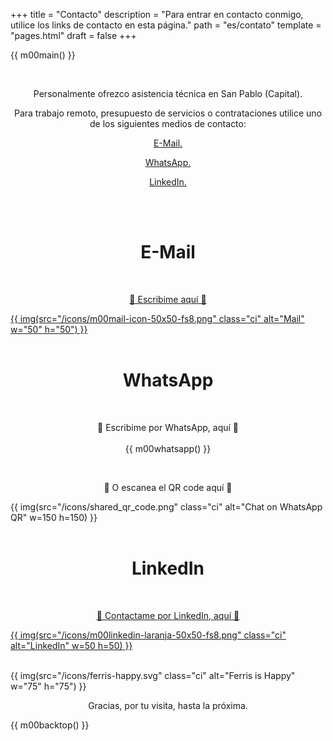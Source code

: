 +++
title = "Contacto"
description = "Para entrar en contacto conmigo, utilice los links de contacto en esta página."
path = "es/contato"
template = "pages.html"
draft = false
+++

{{ m00main() }}

<br>
<p align="center">Personalmente ofrezco asistencia técnica en San Pablo (Capital).</p>
<p style="text-align: center;">Para trabajo remoto, presupuesto de servicios o contrataciones utilice uno de los siguientes medios de contacto:</p>
<p align="center"><a class="link" href="#mail" data-scroll>E-Mail.</a></p>
<p align="center"><a class="link" href="#whatsapp" data-scroll>WhatsApp.</a></p>
<p align="center"><a class="link" href="#linkedin" data-scroll>LinkedIn.</a></p>
<br>
<br>
<h1 style="text-align: center;"><a name="mail">E-Mail</a></h1>
<br>
<p align="center"><a aria-label="" href="mailto:info@luis-ti.dev.br">🔻 Escribime aquí 🔻</p>
{{ img(src="/icons/m00mail-icon-50x50-fs8.png" class="ci" alt="Mail" w="50" h="50") }}
</a>
<br>
<br>
<h1 style="text-align: center;"><a name="whatsapp">WhatsApp</a></h1>

<br>

<p style="text-align: center;">🔻 Escribime por WhatsApp, aquí 🔻
<br>
<br>
{{ m00whatsapp() }}
</p>
<br>
<p style="text-align: center;">🔻 O escanea el QR code aquí 🔻</p>

{{ img(src="/icons/shared_qr_code.png" class="ci" alt="Chat on WhatsApp QR" w=150 h=150) }}
<br>
<br>

<h1 style="text-align: center;"><a name="linkedin">LinkedIn</a></h1>
<br>
<p style="text-align: center;"><a aria-label="Linkedin" href="https://www.linkedin.com/in/luis-ricardo-mart%C3%ADnez-d%C3%ADaz/">🔻 Contactame por LinkedIn, aquí 🔻</p>

{{ img(src="/icons/m00linkedin-laranja-50x50-fs8.png" class="ci" alt="LinkedIn" w=50 h=50) }}
</a>
<br>
<br>

{{ img(src="/icons/ferris-happy.svg" class="ci" alt="Ferris is Happy" w="75" h="75") }}

<p align="center">Gracias, por tu visita, hasta la próxima.</p>

{{ m00backtop() }}
